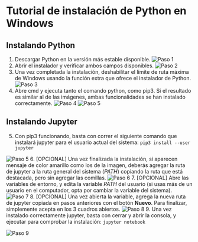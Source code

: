 # Tutorial de instalación de Python en Windows
## Instalando Python

 1. Descargar Python en la versión más estable disponible.
![Paso 1](/Im%C3%A1genes/Tutorial%20Python%20Windows/1.png)
 2. Abrir el instalador y verificar ambos campos disponibles.
![Paso 2](/Im%C3%A1genes/Tutorial%20Python%20Windows/4.png)
 3. Una vez completada la instalación, deshabilitar el límite de ruta máxima de Windows usando la función extra que ofrece el instalador de Python.
![Paso 3](/Im%C3%A1genes/Tutorial%20Python%20Windows/5.png)
 4. Abre cmd y ejecuta tanto el comando python, como pip3. Si el resultado es similar al de las imágenes, ambas funcionalidades se han instalado correctamente.
![Paso 4](/Im%C3%A1genes/Tutorial%20Python%20Windows/6.png)
![Paso 5](/Im%C3%A1genes/Tutorial%20Python%20Windows/7.png)
## Instalando Jupyter
 5. Con pip3 funcionando, basta con correr el siguiente comando que instalará jupyter para el usuario actual del sistema:
`pip3 install --user jupyter`

![Paso 5](/Im%C3%A1genes/Tutorial%20Python%20Windows/8.png)
 6. [OPCIONAL] Una vez finalizada la instalación, si aparecen mensaje de color amarillo como los de la imagen, deberás agregar la ruta de jupyter a la ruta general del sistema (*PATH*) copiando la ruta que está destacada, pero sin agregar las comillas.
![Paso 6](/Im%C3%A1genes/Tutorial%20Python%20Windows/9.png)
 7. [OPCIONAL] Abre las variables de entorno, y edita la variable *PATH* del usuario (si usas más de un usuario en el computador, opta por cambiar la variable del sistema).
![Paso 7](/Im%C3%A1genes/Tutorial%20Python%20Windows/11.png)
 8. [OPCIONAL] Una vez abierta la variable, agrega la nueva ruta de jupyter copiada en pasos anteriores con el botón **Nuevo**. Para finalizar, simplemente acepta en los 3 cuadros abiertos.
![Paso 8](/Im%C3%A1genes/Tutorial%20Python%20Windows/13.png)
 9. Una vez instalado correctamente jupyter, basta con cerrar y abrir la consola, y ejecutar para comprobar la instalación:
`jupyter notebook`

![Paso 9](/Im%C3%A1genes/Tutorial%20Python%20Windows/14.png)
<!--stackedit_data:
eyJoaXN0b3J5IjpbLTE3NTczNzc5NDcsLTEyODU2NDc4ODksMT
Q3MDQ4NDcxM119
-->